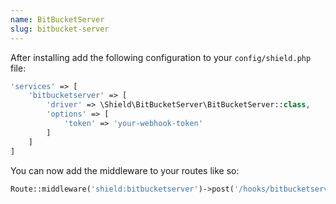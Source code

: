 ```yaml
---
name: BitBucketServer
slug: bitbucket-server
---
```


After installing add the following configuration to your `config/shield.php` file:

````php
'services' => [
    'bitbucketserver' => [
        'driver' => \Shield\BitBucketServer\BitBucketServer::class,
        'options' => [
            'token' => 'your-webhook-token'
        ]
    ]
]
````

You can now add the middleware to your routes like so:

````php
Route::middleware('shield:bitbucketserver')->post('/hooks/bitbucketserver', 'HooksController@bitbucketserver');
````
